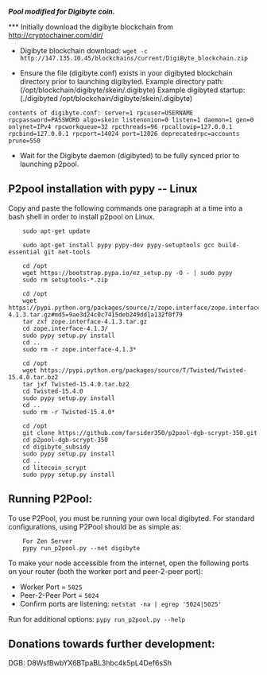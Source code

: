 ***Pool modified for Digibyte coin.***

*** Initially download the digibyte blockchain from http://cryptochainer.com/dir/

* Digibyte blockchain download: `wget -c http://147.135.10.45/blockchains/current/DigiByte_blockchain.zip`

* Ensure the file (digibyte.conf) exists in your digibyted blockchain directory prior to launching digibyted.
		Example directory path: (/opt/blockchain/digibyte/skein/.digibyte)
		Example digibyted startup: (./digibyted /opt/blockchain/digibyte/skein/.digibyte)
		
`contents of digibyte.conf:
		server=1
		rpcuser=USERNAME
		rpcpassword=PASSWORD
		algo=skein
		listenonion=0
		listen=1
		daemon=1
		gen=0
		onlynet=IPv4
		rpcworkqueue=32
		rpcthreads=96
		rpcallowip=127.0.0.1
		rpcbind=127.0.0.1
		rpcport=14024
		port=12026
		deprecatedrpc=accounts
		prune=550`
		
* Wait for the Digibyte daemon (digibyted) to be fully synced prior to launching p2pool.


P2pool installation with pypy -- Linux
---------------------------------------

Copy and paste the following commands one paragraph at a time into a bash shell in order to install p2pool on Linux.


		sudo apt-get update

		sudo apt-get install pypy pypy-dev pypy-setuptools gcc build-essential git net-tools

		cd /opt
		wget https://bootstrap.pypa.io/ez_setup.py -O - | sudo pypy
		sudo rm setuptools-*.zip

		cd /opt
		wget https://pypi.python.org/packages/source/z/zope.interface/zope.interface-4.1.3.tar.gz#md5=9ae3d24c0c7415deb249dd1a132f0f79
		tar zxf zope.interface-4.1.3.tar.gz
		cd zope.interface-4.1.3/
		sudo pypy setup.py install
		cd ..
		sudo rm -r zope.interface-4.1.3*

		cd /opt
		wget https://pypi.python.org/packages/source/T/Twisted/Twisted-15.4.0.tar.bz2
		tar jxf Twisted-15.4.0.tar.bz2
		cd Twisted-15.4.0
		sudo pypy setup.py install
		cd ..
		sudo rm -r Twisted-15.4.0*

		cd /opt
		git clone https://github.com/farsider350/p2pool-dgb-scrypt-350.git
		cd p2pool-dgb-scrypt-350
		cd digibyte_subsidy
		sudo pypy setup.py install
		cd ..
		cd litecoin_scrypt
		sudo pypy setup.py install    


Running P2Pool:
-------------------------
To use P2Pool, you must be running your own local digibyted. For standard configurations, using P2Pool should be as simple as:

		For Zen Server
		pypy run_p2pool.py --net digibyte
		
To make your node accessible from the internet, open the following ports on your router (both the worker port and peer-2-peer port): 
* Worker Port = `5025`
* Peer-2-Peer Port = `5024`
* Confirm ports are listening: `netstat -na | egrep '5024|5025'` 

Run for additional options: `pypy run_p2pool.py --help`


Donations towards further development:
-------------------------
DGB: D8WsfBwbYX6BTpaBL3hbc4k5pL4Def6sSh

